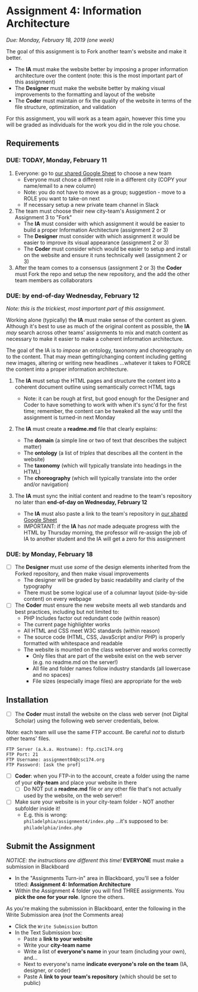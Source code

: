 # Assignment 4: Information Architecture

*Due: Monday, February 18, 2019 (one week)* 

The goal of this assignment is to Fork another team's website and make it better.  

- The **IA** must make the website better by imposing a proper information architecture over the content (note: this is the most important part of this assignment)
- The **Designer** must make the website better by making visual improvements to the formatting and layout of the website
- The **Coder** must maintain or fix the quality of the website in terms of the file structure, optimization, and validation

For this assignment, you will work as a team again, however this time you will be graded as individuals for the work you did in the role you chose.

## Requirements

### DUE: TODAY, Monday, February 11

1. Everyone: go to [our shared Google Sheet](https://docs.google.com/spreadsheets/d/17nncaY3FWkgq2HEqK6IWAsyNsav34Jo4e-Vj1pwoXEQ/edit#gid=0) to choose a new team  
   - Everyone must chose a different role in a different city (COPY your name/email to a new column)
   - Note: you do not have to move as a group; suggestion - move to a ROLE you want to take-on next
   - If necessary setup a new private team channel in Slack
2. The team must choose their new city-team's Assignment 2 or Assignment 3 to "Fork"
   - The **IA** must consider with which assignment it would be easier to build a proper Information Architecture (assignment 2 or 3)
   - The **Designer** must consider with which assignment it would be easier to improve its visual appearance (assignment 2 or 3)
   - The **Coder** must consider which would be easier to setup and install on the website and ensure it runs technically well (assignment 2 or 3)
3. After the team comes to a consensus (assignment 2 or 3) the **Coder** must Fork the repo and setup the new repository, and the add the other team members as collaborators

### DUE: by end-of-day Wednesday, February 12

*Note: this is the trickiest, most important part of this assignment.*

Working alone (typically) the **IA** must make sense of the content as given.  Although it's best to use as much of the original content as possible, the **IA** *may* search across other teams' assignments to mix and match content as necessary to make it easier to make a coherent information architecture.

The goal of the IA is to *impose* an ontology, taxonomy and choreography on to the content.  That may mean getting/changing content including getting new images, altering or writing new headlines ...whatever it takes to FORCE the content into a proper information architecture.  

1. The **IA** must setup the HTML pages and structure the content into a coherent document outline using semantically correct HTML tags
   - Note: it can be rough at first, but good enough for the Designer and Coder to have something to work with when it's sync'd for the first time; remember, the content can be tweaked all the way until the assignment is turned-in next Monday
2. The **IA** must create a **readme.md** file that clearly explains: 
   - The **domain** (a simple line or two of text that describes the subject matter)
   - The **ontology** (a list of *triples* that describes all the content in the website)
   - The **taxonomy** (which will typically translate into headings in the HTML)
   - The **choreography** (which will typically translate into the order and/or navigation)

3. The **IA** must sync the initial content and readme to the team's repository no later than **end-of-day on Wednesday, February 12**
   - The **IA** must also paste a link to the team's repository in [our shared Google Sheet](https://docs.google.com/spreadsheets/d/17nncaY3FWkgq2HEqK6IWAsyNsav34Jo4e-Vj1pwoXEQ/edit#gid=0) 
   - IMPORTANT: if the **IA** has *not* made adequate progress with the HTML by Thursday morning, the professor will re-assign the job of IA to another student and the IA will get a zero for this assignment

### DUE: by Monday, February 18

- [ ] The **Designer** must use *some* of the design elements inherited from the Forked repository, and then make visual improvements
  - The designer will be graded by basic readability and clarity of the typography
  - There must be some logical use of a columnar layout (side-by-side content) on every webpage
- [ ] The **Coder** must ensure the new website meets all web standards and best practices, including but not limited to:
  - PHP Includes factor out redundant code (within reason)
  - The current page highlighter works
  - All HTML and CSS meet W3C standards (within reason)
  - The source code (HTML, CSS, JavaScript and/or PHP) is properly formatted with whitespace and readable
  - The website is mounted on the class webserver and works correctly
    - Only files that are part of the website exist on the web server (e.g. no readme.md on the server!)
    - All file and folder names follow industry standards (all lowercase and no spaces)
    - File sizes (especially image files) are appropriate for the web

## Installation

- [ ] The **Coder** must install the website on the class web server (not Digital Scholar) using the following web server credentials, below.

Note: each team will use the same FTP account. Be careful *not* to disturb other teams' files.

```
FTP Server (a.k.a. Hostname): ftp.csc174.org
FTP Port: 21
FTP Username: assignment04@csc174.org
FTP Password: [ask the prof]
```

- [ ] **Coder**: when you FTP-in to the account, create a folder using the name of your **city-team** and place your website in there
  - [ ] Do NOT put a **readme.md** file or any other file that's not actually used by the website, on the web server!
- [ ] Make sure your website is in your city-team folder - NOT another subfolder inside it!
  - E.g. this is wrong:<br>
    `philadelphia/assignment4/index.php`
    ...it's supposed to be:<br>`philadelphia/index.php`

## Submit the Assignment

*NOTICE: the instructions are different this time!* **EVERYONE** must make a submission in Blackboard

- In the "Assignments Turn-in" area in Blackboard, you'll see a folder titled: **Assignment 4: Information Architecture**
- Within the Assignment 4 folder you will find THREE assignments.  You **pick the one for your role**.  Ignore the others.

As you're making the submission in Blackboard, enter the following in the Write Submission area (*not* the Comments area)
- Click the `Write Submission` button
- In the Text Submission box:
  - Paste a **link to your website**
  - Write your **city-team name**
  - Write a list of **everyone's name** in your team (including your own), and...
  - Next to everyone's name **indicate everyone's role on the team** (IA, designer, or coder)
  - Paste A **link to your team's repository** (which should be set to public)
